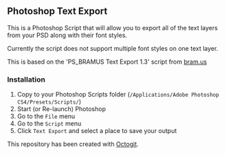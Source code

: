## Photoshop Text Export

This is a Photoshop Script that will allow you to export all of the text layers from your PSD along with their font styles.

Currently the script does not support multiple font styles on one text layer.

This is based on the 'PS_BRAMUS Text Export 1.3' script from [bram.us](http://www.bram.us/2008/03/16/ps_bramustextexport-13-automatically-export-all-text-layers-from-photoshop-psd-to-a-text-file/)


### Installation

1. Copy to your Photoshop Scripts folder (`/Applications/Adobe Photoshop CS4/Presets/Scripts/`)
2. Start (or Re-launch) Photoshop
3. Go to the `File` menu
4. Go to the `Script` menu
5. Click `Text Export` and select a place to save your output

This repository has been created with [Octogit](http://myusuf3.github.com/octogit/).